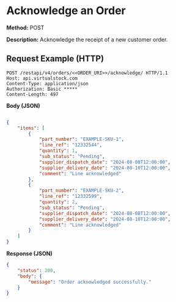 # Acknowledge an Order
**Method:** POST

**Description:** Acknowledge the receipt of a new customer order.

## Request Example (HTTP)
```http
POST /restapi/v4/orders/<<ORDER_URI>>/acknowledge/ HTTP/1.1
Host: api.virtualstock.com
Content-Type: application/json
Authorization: Basic *****
Content-Length: 497
```

**Body (JSON)**
```json

{
    "items": [
        {
            "part_number": "EXAMPLE-SKU-1",
            "line_ref": "12332544",
            "quantity": 1,
            "sub_status": "Pending",
            "supplier_dispatch_date": "2024-08-08T12:00:00",
            "supplier_delivery_date": "2024-08-10T12:00:00",
            "comment": "Line acknowledged"
        },
        {
            "part_number": "EXAMPLE-SKU-2",
            "line_ref": "12332599",
            "quantity": 2,
            "sub_status": "Pending",
            "supplier_dispatch_date": "2024-08-08T12:00:00",
            "supplier_delivery_date": "2024-08-10T12:00:00",
            "comment": "Line acknowledged"
        }
    ]
}

```

**Response (JSON)**
```json
{
    "status": 200,
    "body": {
        "message": "Order acknowledged successfully."
    }
}
```
